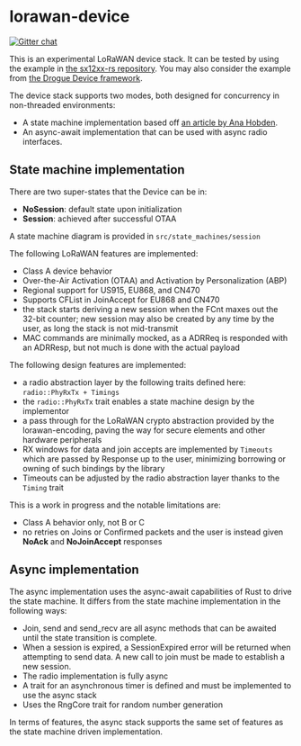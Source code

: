 # lorawan-device

[![Gitter chat](https://badges.gitter.im/Join%20Chat.svg)](https://gitter.im/rust-lorawan/lorawan)

This is an experimental LoRaWAN device stack. It can be tested by using the
example in [the sx12xx-rs repository](https://github.com/lthiery/sx12xx-rs). You
may also consider the example from
[the Drogue Device framework](https://github.com/drogue-iot/drogue-device/).

The device stack supports two modes, both designed for concurrency in non-threaded environments:

* A state machine implementation based off [an article by Ana Hobden](https://hoverbear.org/blog/rust-state-machine-pattern/).
* An async-await implementation that can be used with async radio interfaces.

## State machine implementation

There are two super-states that the Device can be in:

- **NoSession**: default state upon initialization
- **Session**: achieved after successful OTAA

A state machine diagram is provided in `src/state_machines/session`

The following LoRaWAN features are implemented:

- Class A device behavior
- Over-the-Air Activation (OTAA) and Activation by Personalization (ABP)
- Regional support for US915, EU868, and CN470
- Supports CFList in JoinAccept for EU868 and CN470
- the stack starts deriving a new session when the FCnt maxes out the 32-bit
  counter; new session may also be created by any time by the user, as long the
  stack is not mid-transmit
- MAC commands are minimally mocked, as a ADRReq is responded with an ADRResp,
  but not much is done with the actual payload

The following design features are implemented:

- a radio abstraction layer by the following traits defined here:
  `radio::PhyRxTx + Timings`
- the `radio::PhyRxTx` trait enables a state machine design by the implementor
- a pass through for the LoRaWAN crypto abstraction provided by the
  lorawan-encoding, paving the way for secure elements and other hardware
  peripherals
- RX windows for data and join accepts are implemented by `Timeouts` which are
  passed by Response up to the user, minimizing borrowing or owning of such
  bindings by the library
- Timeouts can be adjusted by the radio abstraction layer thanks to the `Timing`
  trait

This is a work in progress and the notable limitations are:

- Class A behavior only, not B or C
- no retries on Joins or Confirmed packets and the user is instead given
  **NoAck** and **NoJoinAccept** responses

## Async implementation

The async implementation uses the async-await capabilities of Rust to drive the state machine. It
differs from the state machine implementation in the following ways:

* Join, send and send_recv are all async methods that can be awaited until the state transition is
  complete.
* When a session is expired, a SessionExpired error will be returned when attempting to send data. A
  new call to join must be made to establish a new session.
* The radio implementation is fully async
* A trait for an asynchronous timer is defined and must be implemented to use the async stack
* Uses the RngCore trait for random number generation

In terms of features, the async stack supports the same set of features as the state machine driven
implementation.
